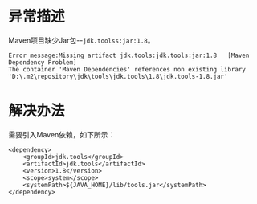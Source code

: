 # 异常描述
Maven项目缺少Jar包--`jdk.toolss:jar:1.8`。

	Error message:Missing artifact jdk.tools:jdk.tools:jar:1.8   [Maven Dependency Problem]
	The container 'Maven Dependencies' references non existing library 'D:\.m2\repository\jdk\tools\jdk.tools\1.8\jdk.tools-1.8.jar'


# 解决办法
需要引入Maven依赖，如下所示：

	<dependency>
	    <groupId>jdk.tools</groupId>
	    <artifactId>jdk.tools</artifactId>
	    <version>1.8</version>
	    <scope>system</scope>
	    <systemPath>${JAVA_HOME}/lib/tools.jar</systemPath>
	</dependency>